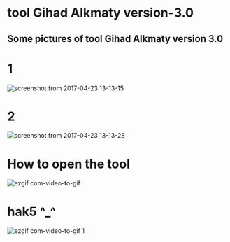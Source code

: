 # tool Gihad Alkmaty version-3.0
## Some pictures of  tool Gihad Alkmaty version 3.0

# 1
![screenshot from 2017-04-23 13-13-15](https://cloud.githubusercontent.com/assets/25440152/25314804/e7696d7c-284a-11e7-9d06-3bc53a2533be.png)

# 2
![screenshot from 2017-04-23 13-13-28](https://cloud.githubusercontent.com/assets/25440152/25314817/224c01e8-284b-11e7-9f74-0d6b24023f09.png)

# How to open the tool

![ezgif com-video-to-gif](https://cloud.githubusercontent.com/assets/25440152/25314831/61f9539a-284b-11e7-8415-0a5f54037fcb.gif)
# hak5 ^_^ 

![ezgif com-video-to-gif 1](https://cloud.githubusercontent.com/assets/25440152/25314911/d8840a36-284c-11e7-906d-f1ac5bc47d79.gif)


